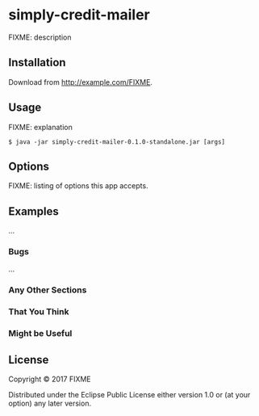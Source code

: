 # simply-credit-mailer

FIXME: description

## Installation

Download from http://example.com/FIXME.

## Usage

FIXME: explanation

    $ java -jar simply-credit-mailer-0.1.0-standalone.jar [args]

## Options

FIXME: listing of options this app accepts.

## Examples

...

### Bugs

...

### Any Other Sections
### That You Think
### Might be Useful

## License

Copyright © 2017 FIXME

Distributed under the Eclipse Public License either version 1.0 or (at
your option) any later version.
